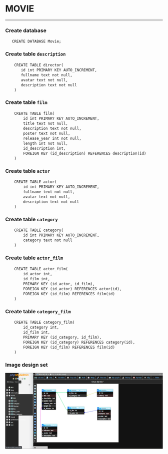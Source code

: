 # MOVIE
***
### Create **database**

```roomsql
   CREATE DATABASE Movie;
```

### Create table `description`
```roomsql
    CREATE TABLE director(
       id int PRIMARY KEY AUTO_INCREMENT,
       fullname text not null,
       avatar text not null,
       description text not null
    )
```
### Create table `film`
```roomsql
    CREATE TABLE film(
        id int PRIMARY KEY AUTO_INCREMENT,
        title text not null,
        description text not null,
        poster text not null,
        release_year int not null,
        length int not null,
        id_description int,
        FOREIGN KEY (id_description) REFERENCES description(id)
    )
```
### Create table `actor`
```roomsql
    CREATE TABLE actor(
        id int PRIMARY KEY AUTO_INCREMENT,
        fullname text not null,
        avatar text not null,
        description text not null
    )
```
### Create table `category`
```roomsql
    CREATE TABLE category(
        id int PRIMARY KEY AUTO_INCREMENT,
        category text not null
    )

```
### Create table `actor_film`
```roomsql
    CREATE TABLE actor_film(
        id_actor int,
        id_film int,
        PRIMARY KEY (id_actor, id_film),
        FOREIGN KEY (id_actor) REFERENCES actor(id),
        FOREIGN KEY (id_film) REFERENCES film(id)
    )
```
### Create table `category_film`
```roomsql
    CREATE TABLE category_film(
        id_category int,
        id_film int,
        PRIMARY KEY (id_category, id_film),
        FOREIGN KEY (id_category) REFERENCES category(id),
        FOREIGN KEY (id_film) REFERENCES film(id)
    )
```
### Image design set
![design set](image/design_set_movie.png)